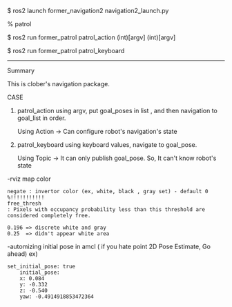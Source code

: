 <!-- run navigation2 -->
$ ros2 launch former_navigation2 navigation2_launch.py

% patrol

$ ros2 run former_patrol patrol_action (int)[argv] (int)[argv]

$ ros2 run former_patrol patrol_keyboard

***********************************************
Summary

This is clober's navigation package. 

CASE
1. patrol_action 
    using argv, put goal_poses in list , and then navigation to goal_list in order.

    Using Action -> Can configure robot's navigation's state

2. patrol_keyboard
    using keyboard values, navigate to goal_pose.

    Using Topic -> It can only publish goal_pose. So, It can't know robot's state








-rviz map color

    negate : invertor color (ex, white, black , gray set) - default 0
    %!!!!!!!!!!!
    free_thresh
    : Pixels with occupancy probability less than this threshold are considered completely free.

    0.196 => discrete white and gray
    0.25  => didn't appear white area


-automizing initial pose in amcl 
    ( if you hate point 2D Pose Estimate, Go ahead)
    ex)

    set_initial_pose: true
        initial_pose:
        x: 0.084
        y: -0.332
        z: -0.540
        yaw: -0.4914918853472364



